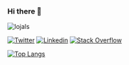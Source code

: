 ### Hi there 👋
<p align="left">
  <img src="https://komarev.com/ghpvc/?username=lojals" alt="lojals" />
</p>


[![Twitter](https://img.shields.io/badge/-Twitter-222222?style=flat-square&logo=twitter&logoColor=white&link=https://twitter.com/lojals_/)](https://twitter.com/lojals_/)
[![Linkedin](https://img.shields.io/badge/-LinkedIn-222222?style=flat-square&logo=Linkedin&logoColor=white&link=https://www.linkedin.com/in/sudiptoghosh99/)](https://www.linkedin.com/in/sudiptoghosh99/)
[![Stack Overflow](https://img.shields.io/badge/-Stack%20Overflow-222222?style=flat-square&logo=stack-overflow&logoColor=white&link=https://stackoverflow.com/users/10780031/sudipto-ghosh)](https://stackoverflow.com/users/10780031/sudipto-ghosh)


[![Top Langs](https://github-readme-stats.vercel.app/api/top-langs/?username=lojals&layout=compact)](https://github.com/lojals/github-readme-stats)
